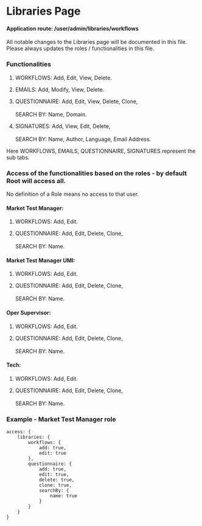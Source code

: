 # Libraries Page

#### Application route: /user/admin/libraries/workflows

All notable changes to the Libraries page will be documented in this file. 
Please always updates the roles / functionalities in this file. 

### Functionalities

1. WORKFLOWS: Add, Edit, View, Delete.

2. EMAILS: Add, Modify, View, Delete.

3. QUESTIONNAIRE: Add, Edit, View, Delete, Clone, 
<br><br>SEARCH BY:  Name, Domain. 

4. SIGNATURES: Add, View, Edit, Delete, 
<br><br>SEARCH BY:  Name, Author, Language, Email Address.

Here WORKFLOWS, EMAILS, QUESTIONNAIRE, SIGNATURES represent the sub tabs.

### Access of the functionalities based on the roles - by default Root will access all.

No definition of a Role means no access to that user.

#### Market Test Manager:

1. WORKFLOWS: Add, Edit.

2. QUESTIONNAIRE: Add, Edit, Delete, Clone, 
<br><br>SEARCH BY:  Name.

#### Market Test Manager UMI:

1. WORKFLOWS: Add, Edit.

2. QUESTIONNAIRE: Add, Edit, Delete, Clone,
<br><br>SEARCH BY:  Name.

#### Oper Supervisor:

1. WORKFLOWS: Add, Edit.

2. QUESTIONNAIRE: Add, Edit, Delete, Clone,
<br><br>SEARCH BY:  Name.

#### Tech:

1. WORKFLOWS: Add, Edit.

2. QUESTIONNAIRE: Add, Edit, Delete, Clone,
<br><br>SEARCH BY:  Name.

### Example - Market Test Manager role

```
access: { 
    libraries: { 
        workflows: { 
            add: true, 
            edit: true
        }, 
        questionnaire: { 
            add: true, 
            edit: true,
            delete: true,
            clone: true, 
            searchBy: {
                name: true
            } 
        }
    } 
}

```
